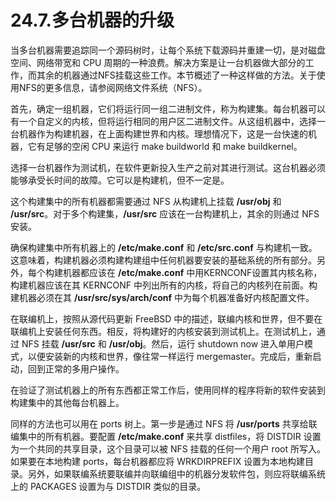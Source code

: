 # 24.7.多台机器的升级

当多台机器需要追踪同一个源码树时，让每个系统下载源码并重建一切，是对磁盘空间、网络带宽和 CPU 周期的一种浪费。解决方案是让一台机器做大部分的工作，而其余的机器通过NFS挂载这些工作。本节概述了一种这样做的方法。关于使用NFS的更多信息，请参阅网络文件系统（NFS）。

首先，确定一组机器，它们将运行同一组二进制文件，称为构建集。每台机器可以有一个自定义的内核，但将运行相同的用户区二进制文件。从这组机器中，选择一台机器作为构建机器，在上面构建世界和内核。理想情况下，这是一台快速的机器，它有足够的空闲 CPU 来运行 make buildworld 和 make buildkernel。

选择一台机器作为测试机，在软件更新投入生产之前对其进行测试。这台机器必须能够承受长时间的故障。它可以是构建机，但不一定是。

这个构建集中的所有机器都需要通过 NFS 从构建机上挂载  **/usr/obj**  和  **/usr/src**。对于多个构建集，**/usr/src**  应该在一台构建机上，其余的则通过 NFS 安装。

确保构建集中所有机器上的 **/etc/make.conf** 和 **/etc/src.conf** 与构建机一致。这意味着，构建机器必须构建构建组中任何机器要安装的基础系统的所有部分。另外，每个构建机器都应该在  **/etc/make.conf**  中用KERNCONF设置其内核名称，构建机器应该在其 KERNCONF 中列出所有的内核，将自己的内核列在前面。构建机器必须在其  **/usr/src/sys/arch/conf**  中为每个机器准备好内核配置文件。

在联编机上，按照从源代码更新 FreeBSD 中的描述，联编内核和世界，但不要在联编机上安装任何东西。相反，将构建好的内核安装到测试机上。在测试机上，通过 NFS 挂载  **/usr/src**  和  **/usr/obj**。然后，运行 shutdown now 进入单用户模式，以便安装新的内核和世界，像往常一样运行 mergemaster。完成后，重新启动，回到正常的多用户操作。

在验证了测试机器上的所有东西都正常工作后，使用同样的程序将新的软件安装到构建集中的其他每台机器上。

同样的方法也可以用在 ports 树上。第一步是通过 NFS 将  **/usr/ports**  共享给联编集中的所有机器。要配置  **/etc/make.conf** 来共享 distfiles，将 DISTDIR 设置为一个共同的共享目录，这个目录可以被 NFS 挂载的任何一个用户 root 所写入。如果要在本地构建 ports，每台机器都应将 WRKDIRPREFIX 设置为本地构建目录。另外，如果联编系统要联编并向联编组中的机器分发软件包，则应将联编系统上的 PACKAGES 设置为与 DISTDIR 类似的目录。

